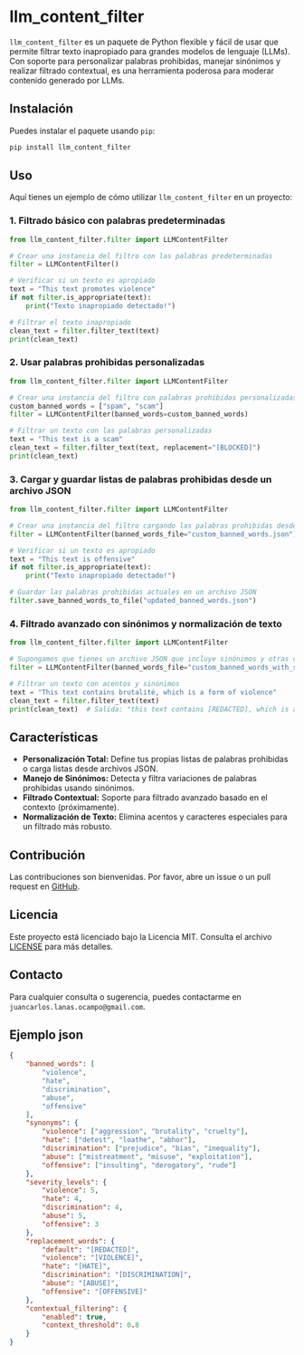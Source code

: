 
# llm_content_filter

`llm_content_filter` es un paquete de Python flexible y fácil de usar que permite filtrar texto inapropiado para grandes modelos de lenguaje (LLMs). Con soporte para personalizar palabras prohibidas, manejar sinónimos y realizar filtrado contextual, es una herramienta poderosa para moderar contenido generado por LLMs.

## Instalación

Puedes instalar el paquete usando `pip`:

```bash
pip install llm_content_filter
```

## Uso

Aquí tienes un ejemplo de cómo utilizar `llm_content_filter` en un proyecto:

### 1. Filtrado básico con palabras predeterminadas

```python
from llm_content_filter.filter import LLMContentFilter

# Crear una instancia del filtro con las palabras predeterminadas
filter = LLMContentFilter()

# Verificar si un texto es apropiado
text = "This text promotes violence"
if not filter.is_appropriate(text):
    print("Texto inapropiado detectado!")

# Filtrar el texto inapropiado
clean_text = filter.filter_text(text)
print(clean_text)
```

### 2. Usar palabras prohibidas personalizadas

```python
from llm_content_filter.filter import LLMContentFilter

# Crear una instancia del filtro con palabras prohibidas personalizadas
custom_banned_words = ["spam", "scam"]
filter = LLMContentFilter(banned_words=custom_banned_words)

# Filtrar un texto con las palabras personalizadas
text = "This text is a scam"
clean_text = filter.filter_text(text, replacement="[BLOCKED]")
print(clean_text)
```

### 3. Cargar y guardar listas de palabras prohibidas desde un archivo JSON

```python
from llm_content_filter.filter import LLMContentFilter

# Crear una instancia del filtro cargando las palabras prohibidas desde un archivo JSON
filter = LLMContentFilter(banned_words_file="custom_banned_words.json")

# Verificar si un texto es apropiado
text = "This text is offensive"
if not filter.is_appropriate(text):
    print("Texto inapropiado detectado!")

# Guardar las palabras prohibidas actuales en un archivo JSON
filter.save_banned_words_to_file("updated_banned_words.json")
```

### 4. Filtrado avanzado con sinónimos y normalización de texto

```python
from llm_content_filter.filter import LLMContentFilter

# Supongamos que tienes un archivo JSON que incluye sinónimos y otras configuraciones avanzadas
filter = LLMContentFilter(banned_words_file="custom_banned_words_with_synonyms.json")

# Filtrar un texto con acentos y sinónimos
text = "This text contains brutalité, which is a form of violence"
clean_text = filter.filter_text(text)
print(clean_text)  # Salida: "this text contains [REDACTED], which is a form of [REDACTED]"
```

## Características

- **Personalización Total:** Define tus propias listas de palabras prohibidas o carga listas desde archivos JSON.
- **Manejo de Sinónimos:** Detecta y filtra variaciones de palabras prohibidas usando sinónimos.
- **Filtrado Contextual:** Soporte para filtrado avanzado basado en el contexto (próximamente).
- **Normalización de Texto:** Elimina acentos y caracteres especiales para un filtrado más robusto.

## Contribución

Las contribuciones son bienvenidas. Por favor, abre un issue o un pull request en [GitHub](https://github.com/jclanas2024/llm_content_filter).

## Licencia

Este proyecto está licenciado bajo la Licencia MIT. Consulta el archivo [LICENSE](LICENSE) para más detalles.

## Contacto

Para cualquier consulta o sugerencia, puedes contactarme en `juancarlos.lanas.ocampo@gmail.com`.

## Ejemplo json 
```json
{
    "banned_words": [
        "violence",
        "hate",
        "discrimination",
        "abuse",
        "offensive"
    ],
    "synonyms": {
        "violence": ["aggression", "brutality", "cruelty"],
        "hate": ["detest", "loathe", "abhor"],
        "discrimination": ["prejudice", "bias", "inequality"],
        "abuse": ["mistreatment", "misuse", "exploitation"],
        "offensive": ["insulting", "derogatory", "rude"]
    },
    "severity_levels": {
        "violence": 5,
        "hate": 4,
        "discrimination": 4,
        "abuse": 5,
        "offensive": 3
    },
    "replacement_words": {
        "default": "[REDACTED]",
        "violence": "[VIOLENCE]",
        "hate": "[HATE]",
        "discrimination": "[DISCRIMINATION]",
        "abuse": "[ABUSE]",
        "offensive": "[OFFENSIVE]"
    },
    "contextual_filtering": {
        "enabled": true,
        "context_threshold": 0.8
    }
}

